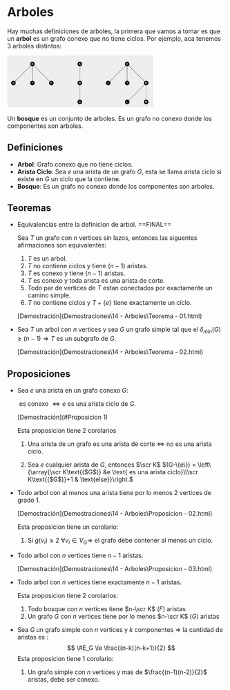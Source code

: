 # Arboles

Hay muchas definiciones de arboles, la primera que vamos a tomar es que un **arbol** es un grafo conexo que no tiene ciclos. Por ejemplo, aca tenemos 3 arboles distintos:

<img src="Resources/1571656129684.png" alt="1571656129684" style="zoom:33%;" />

Un **bosque** es un conjunto de arboles. Es un grafo no conexo donde los componentes son arboles.

## Definiciones

- **Arbol**: Grafo conexo que no tiene ciclos.
- **Arista Ciclo**: Sea $e$ una arista de un grafo $G$, esta se llama arista ciclo si existe en $G$ un ciclo que la contiene.
- **Bosque**: Es un grafo no conexo donde los componentes son arboles.

## Teoremas

- Equivalencias entre la definicion de arbol. ==FINAL==

  Sea $T$ un grafo con $n$ vertices sin lazos, entonces las siguentes afirmaciones son equivalentes:

  1. $T$ es un arbol.
  2. $T$ no contiene ciclos y tiene $(n-1)$ aristas.
  3. $T$ es conexo y tiene $(n-1)$ aristas.
  4. $T$ es conexo y toda arista es una arista de corte.
  5. Todo par de vertices de $T$ estan conectados por exactamente un camino simple.
  6. $T$ no contiene ciclos y $T+\{e\}$ tiene exactamente un ciclo.

  [Demostración](Demostraciones\14 - Arboles\Teorema - 01.html) 

- Sea $T$ un arbol con $n$ vertices y sea $G$ un grafo simple tal que el $\delta_{min}(G) \ge (n-1) \Rightarrow T$ es un subgrafo de $G$.

  [Demostración](Demostraciones\14 - Arboles\Teorema - 02.html) 

## Proposiciones

- Sea $e$ una arista en un grafo conexo $G$:

  ​										es conexo $\Leftrightarrow e$ es una arista ciclo de $G$.

  [Demostración](#Proposicion 1)

  Esta proposicion tiene 2 corolarios

  1. Una arista de un grafo es una arista de corte $\Leftrightarrow$ no es una arista ciclo.

  2. Sea $e$ cualquier arista de  $G$, entonces $\scr K$ $(G-\{e\}) = \left\{\array{\scr K\text{($G$)} &e \text{ es una arista ciclo}\\\scr K\text{($G$)}+1 & \text{else}}\right.$

- Todo arbol con al menos una arista tiene por lo menos 2 vertices de grado 1.

  [Demostración](Demostraciones\14 - Arboles\Proposicion - 02.html) 

  Esta proposicion tiene un corolario:

  1. Si $g(v_i) \ge 2~\forall v_i\in V_G \Rightarrow$ el grafo debe contener al menos un ciclo.

- Todo arbol con $n$ vertices tiene $n-1$ aristas.

  [Demostración](Demostraciones\14 - Arboles\Proposicion - 03.html) 

- Todo arbol con $n$ vertices tiene exactamente $n-1$ aristas.

  Esta proposicion tiene 2 corolarios:

  1. Todo bosque con $n$ vertices tiene $n-\scr K$ $(F)$ aristas
  2. Un grafo $G$ con $n$ vertices tiene por lo menos  $n-\scr K$ $(G)$ aristas

- Sea $G$ un grafo simple con $n$ vertices y $k$ componentes $\Rightarrow$ la cantidad de aristas es :
  $$
  \#E_G \le \frac{(n-k)(n-k+1)}{2}
  $$
  Esta proposicion tiene 1 corolario:

  1. Un grafo simple con $n$ vertices y mas de $\frac{(n-1)(n-2)}{2}$ aristas, debe ser conexo.
